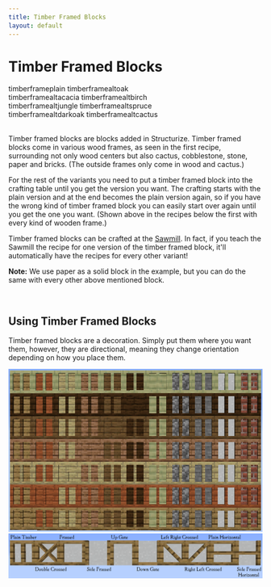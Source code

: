 ```yaml
---
title: Timber Framed Blocks
layout: default
---
```

# Timber Framed Blocks

<div class="infobox box text-center">
    <recipe>timberframeplain</recipe>
    <recipe>timberframealtoak</recipe><br>
    <recipe>timberframealtacacia</recipe>
    <recipe>timberframealtbirch</recipe><br>
    <recipe>timberframealtjungle</recipe>
    <recipe>timberframealtspruce</recipe><br>
    <recipe>timberframealtdarkoak</recipe>
    <recipe>timberframealtcactus</recipe><br>
</div>
<br>

Timber framed blocks are blocks added in Structurize. Timber framed blocks come in various wood frames, as seen in the first recipe, surrounding not only wood centers but also cactus, cobblestone, stone, paper and bricks. (The outside frames only come in wood and cactus.) 

For the rest of the variants you need to put a timber framed block into the crafting table until you get the version you want. The crafting starts with the plain version and at the end becomes the plain version again, so if you have the wrong kind of timber framed block you can easily start over again until you get the one you want. (Shown above in the recipes below the first with every kind of wooden frame.)

Timber framed blocks can be crafted at the [Sawmill](../../source/buildings/sawmill). In fact, if you teach the Sawmill the recipe for one version of the timber framed block, it'll automatically have the recipes for every other variant!

**Note:** We use paper as a solid block in the example, but you can do the same with every other above mentioned block.

<br>

## Using Timber Framed Blocks

Timber framed blocks are a decoration. Simply put them where you want them, however, they are directional, meaning they change orientation depending on how you place them. 

<img src="../../assets/images/items/plain_timberframes.png" alt="Plain Timber Framed Blocks" />
<img src="../../assets/images/items/TimberedFrames.png" alt="Timber Framed Blocks" />

